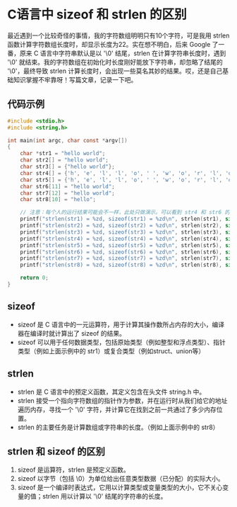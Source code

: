 # C语言中 sizeof 和 strlen 的区别

最近遇到一个比较奇怪的事情，我的字符数组明明只有10个字符，可是我用 strlen 函数计算字符数组长度时，却显示长度为22。实在想不明白，后来 Google 了一番，原来 C 语言中字符串默认是以 '\0' 结尾，strlen 在计算字符串长度时，遇到 '\0' 就结束。我的字符数组在初始化时长度刚好能放下字符串，却忽略了结尾的 '\0'，最终导致 strlen 计算长度时，会出现一些莫名其妙的结果。哎，还是自己基础知识掌握不牢靠呀！写篇文章，记录一下吧。

## 代码示例

```c
#include <stdio.h>
#include <string.h>

int main(int argc, char const *argv[])
{
    char *str1 = "hello world";
    char str2[] = "hello world";
    char str3[] = {"hello world"};
    char str4[] = {'h', 'e', 'l', 'l', 'o', ' ', 'w', 'o', 'r', 'l', 'd'};
    char str5[] = {'h', 'e', 'l', 'l', 'o', ' ', 'w', 'o', 'r', 'l', 'd', '\0'};
    char str6[11] = "hello world";
    char str7[12] = "hello world";
    char str8[10] = "hello";

    // 注意：每个人的运行结果可能会不一样，此处只做演示。可以看到 str4 和 str6 的长度为 22，strlen 函数会直到遇见 '\0' 才会停止。
    printf("strlen(str1) = %zd, sizeof(str1) = %zd\n", strlen(str1), sizeof(str1)); // strlen(str1) = 11, sizeof(str1) = 8
    printf("strlen(str2) = %zd, sizeof(str2) = %zd\n", strlen(str2), sizeof(str2)); // strlen(str2) = 11, sizeof(str2) = 12
    printf("strlen(str3) = %zd, sizeof(str3) = %zd\n", strlen(str3), sizeof(str3)); // strlen(str3) = 11, sizeof(str3) = 12
    printf("strlen(str4) = %zd, sizeof(str4) = %zd\n", strlen(str4), sizeof(str4)); // strlen(str4) = 22, sizeof(str4) = 11
    printf("strlen(str5) = %zd, sizeof(str5) = %zd\n", strlen(str5), sizeof(str5)); // strlen(str5) = 11, sizeof(str5) = 12
    printf("strlen(str6) = %zd, sizeof(str6) = %zd\n", strlen(str6), sizeof(str6)); // strlen(str6) = 22, sizeof(str6) = 11
    printf("strlen(str7) = %zd, sizeof(str7) = %zd\n", strlen(str7), sizeof(str7)); // strlen(str7) = 11, sizeof(str7) = 12
    printf("strlen(str8) = %zd, sizeof(str8) = %zd\n", strlen(str8), sizeof(str8)); // strlen(str8) = 5, sizeof(str8) = 10

    return 0;
}
```

## sizeof 

* sizeof 是 C 语言中的一元运算符，用于计算其操作数所占内存的大小，编译器在编译时就计算出了 sizeof 的结果。
* sizeof 可以用于任何数据类型，包括原始类型（例如整型和浮点类型）、指针类型（例如上面示例中的 str1）或复合类型（例如struct、union等）

## strlen

* strlen 是 C 语言中的预定义函数，其定义包含在头文件 string.h 中。
* strlen 接受一个指向字符数组的指针作为参数，并在运行时从我们给它的地址遍历内存，寻找一个 '\0' 字符，并计算它在找到之前一共通过了多少内存位置。
* strlen 的主要任务是计算数组或字符串的长度。（例如上面示例中的 str8）

## strlen 和 sizeof 的区别

1. sizeof 是运算符，strlen 是预定义函数。
2. sizeof 以字节（包括 \0）为单位给出任意类型数据（已分配）的实际大小。
3. sizeof 是一个编译时表达式，它用以计算类型或变量类型的大小，它不关心变量的值；strlen 用以计算以 '\0' 结尾的字符串的长度。

